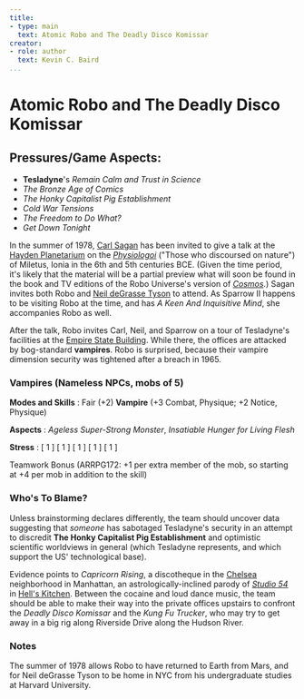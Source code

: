 ```yaml
---
title:
- type: main
  text: Atomic Robo and The Deadly Disco Komissar
creator:
- role: author
  text: Kevin C. Baird
...
```


# Atomic Robo and The Deadly Disco Komissar

## Pressures/Game Aspects:
  * **Tesladyne**'s _Remain Calm and Trust in Science_
  * _The Bronze Age of Comics_
  * _The Honky Capitalist Pig Establishment_
  * _Cold War Tensions_
  * _The Freedom to Do What?_
  * _Get Down Tonight_

In the summer of 1978, [Carl Sagan](http://en.wikipedia.org/wiki/Carl_Sagan) has been invited
to give a talk at the [Hayden Planetarium](http://en.wikipedia.org/wiki/Hayden_Planetarium) on the
[_Physiologoi_](http://en.wikipedia.org/wiki/Ionian_School_\(philosophy\))
("Those who discoursed on nature") of Miletus, Ionia in the 6th and 5th centuries BCE.
(Given the time period, it's likely that the material will be a partial preview what will soon be
found in the book and TV editions of the Robo Universe's version of
[_Cosmos_](http://en.wikipedia.org/wiki/Cosmos:_A_Personal_Voyage).) 
Sagan invites both Robo and
[Neil deGrasse Tyson](http://en.wikipedia.org/wiki/Neil_deGrasse_Tyson) to attend.
As Sparrow II happens to be visiting Robo at the time, and has _A Keen And Inquisitive Mind_,
she accompanies Robo as well.

After the talk, Robo invites Carl, Neil, and Sparrow on a tour of Tesladyne's facilities at the
[Empire State Building](http://en.wikipedia.org/wiki/Empire_State_Building).  While there, the
offices are attacked by bog-standard **vampires**. Robo is surprised, because their vampire dimension
security was tightened after a breach in 1965.

### Vampires (Nameless NPCs, mobs of 5)

**Modes and Skills**
: Fair (+2) **Vampire** (+3 Combat, Physique; +2 Notice, Physique)

**Aspects**
: _Ageless Super-Strong Monster_, _Insatiable Hunger for Living Flesh_

**Stress**
: [ 1 ]  [ 1 ]  [ 1 ]  [ 1 ]  [ 1 ]

Teamwork Bonus (ARRPG172: +1 per extra member of the mob, so starting at +4 per mob in addition
to the skill)

### Who's To Blame?

Unless brainstorming declares differently, the team should uncover data suggesting that _someone_
has sabotaged Tesladyne's security in an attempt to discredit **The Honky Capitalist Pig
Establishment** and optimistic scientific worldviews in general (which Tesladyne represents, and
which support the US' technological base).

Evidence points to _Capricorn Rising_, a discotheque in the
[Chelsea](http://en.wikipedia.org/wiki/Chelsea,_Manhattan) neighborhood in Manhattan, an
astrologically-inclined parody of [_Studio 54_](http://en.wikipedia.org/wiki/Studio_54) in
[Hell's Kitchen](http://en.wikipedia.org/wiki/Hell%27s_Kitchen,_Manhattan). Between the cocaine and
loud dance music, the team should be able to make their way into the private offices upstairs to
confront the _Deadly Disco Komissar_ and the _Kung Fu Trucker_, who may try to get away in a
big rig along Riverside Drive along the Hudson River.

### Notes

The summer of 1978 allows Robo to have returned to Earth from Mars, and for Neil deGrasse Tyson
to be home in NYC from his undergraduate studies at Harvard University.
